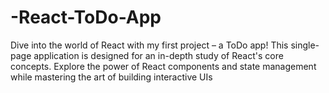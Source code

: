 # -React-ToDo-App
Dive into the world of React with my first project – a ToDo app! This single-page application is designed for an in-depth study of React's core concepts. Explore the power of React components and state management while mastering the art of building interactive UIs
